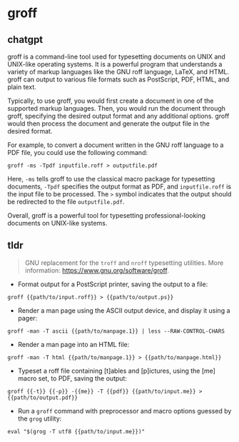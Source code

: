 # groff 
## chatgpt 
groff is a command-line tool used for typesetting documents on UNIX and UNIX-like operating systems. It is a powerful program that understands a variety of markup languages like the GNU roff language, LaTeX, and HTML. groff can output to various file formats such as PostScript, PDF, HTML, and plain text.

Typically, to use groff, you would first create a document in one of the supported markup languages. Then, you would run the document through groff, specifying the desired output format and any additional options. groff would then process the document and generate the output file in the desired format.

For example, to convert a document written in the GNU roff language to a PDF file, you could use the following command:

```
groff -ms -Tpdf inputfile.roff > outputfile.pdf
```

Here, `-ms` tells groff to use the classical macro package for typesetting documents, `-Tpdf` specifies the output format as PDF, and `inputfile.roff` is the input file to be processed. The `>` symbol indicates that the output should be redirected to the file `outputfile.pdf`.

Overall, groff is a powerful tool for typesetting professional-looking documents on UNIX-like systems. 

## tldr 
 
> GNU replacement for the `troff` and `nroff` typesetting utilities.
> More information: <https://www.gnu.org/software/groff>.

- Format output for a PostScript printer, saving the output to a file:

`groff {{path/to/input.roff}} > {{path/to/output.ps}}`

- Render a man page using the ASCII output device, and display it using a pager:

`groff -man -T ascii {{path/to/manpage.1}} | less --RAW-CONTROL-CHARS`

- Render a man page into an HTML file:

`groff -man -T html {{path/to/manpage.1}} > {{path/to/manpage.html}}`

- Typeset a roff file containing [t]ables and [p]ictures, using the [me] macro set, to PDF, saving the output:

`groff {{-t}} {{-p}} -{{me}} -T {{pdf}} {{path/to/input.me}} > {{path/to/output.pdf}}`

- Run a `groff` command with preprocessor and macro options guessed by the `grog` utility:

`eval "$(grog -T utf8 {{path/to/input.me}})"`
